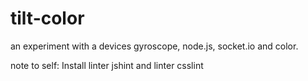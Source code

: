 # tilt-color

an experiment with a devices gyroscope, node.js, socket.io and color.


note to self: Install linter jshint and linter csslint
